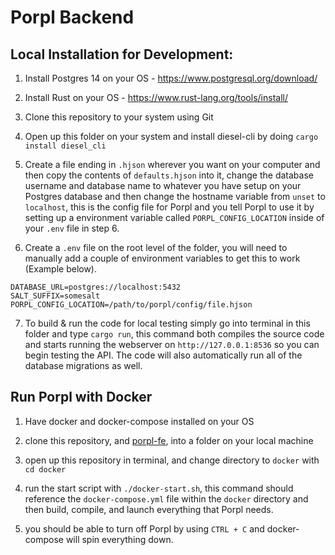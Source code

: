 # Porpl Backend

## Local Installation for Development:

1. Install Postgres 14 on your OS - https://www.postgresql.org/download/

2. Install Rust on your OS - https://www.rust-lang.org/tools/install/

3. Clone this repository to your system using Git

4. Open up this folder on your system and install diesel-cli by doing `cargo install diesel_cli`

5. Create a file ending in `.hjson` wherever you want on your computer and then copy the contents of `defaults.hjson` into it, change the database username and database name to whatever you have setup on your Postgres database and then change the hostname variable from `unset` to `localhost`, this is the config file for Porpl and you tell Porpl to use it by setting up a environment variable called `PORPL_CONFIG_LOCATION` inside of your `.env` file in step 6.

6. Create a `.env` file on the root level of the folder, you will need to manually add a couple of environment variables to get this to work (Example below).

```
DATABASE_URL=postgres://localhost:5432
SALT_SUFFIX=somesalt
PORPL_CONFIG_LOCATION=/path/to/porpl/config/file.hjson
```
7. To build & run the code for local testing simply go into terminal in this folder and type `cargo run`, this command both compiles the source code and starts running the webserver on `http://127.0.0.1:8536` so you can begin testing the API. The code will also automatically run all of the database migrations as well.


## Run Porpl with Docker

1. Have docker and docker-compose installed on your OS

2. clone this repository, and [porpl-fe](https://git.porpl.net/Porpl/porpl-fe), into a folder on your local machine

3. open up this repository in terminal, and change directory to `docker` with `cd docker`

4. run the start script with `./docker-start.sh`, this command should reference the `docker-compose.yml` file within the `docker` directory and then build, compile, and launch everything that Porpl needs.

5. you should be able to turn off Porpl by using `CTRL + C` and docker-compose will spin everything down.